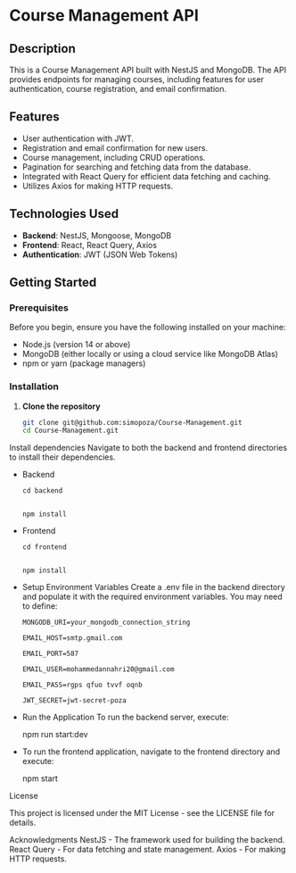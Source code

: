 # Course Management API

## Description
This is a Course Management API built with NestJS and MongoDB. The API provides endpoints for managing courses, including features for user authentication, course registration, and email confirmation.

## Features
- User authentication with JWT.
- Registration and email confirmation for new users.
- Course management, including CRUD operations.
- Pagination for searching and fetching data from the database.
- Integrated with React Query for efficient data fetching and caching.
- Utilizes Axios for making HTTP requests.

## Technologies Used
- **Backend**: NestJS, Mongoose, MongoDB
- **Frontend**: React, React Query, Axios
- **Authentication**: JWT (JSON Web Tokens)

## Getting Started

### Prerequisites
Before you begin, ensure you have the following installed on your machine:
- Node.js (version 14 or above)
- MongoDB (either locally or using a cloud service like MongoDB Atlas)
- npm or yarn (package managers)

### Installation

1. **Clone the repository**
   ```bash
   git clone git@github.com:simopoza/Course-Management.git
   cd Course-Management.git

Install dependencies Navigate to both the backend and frontend directories to install their dependencies.

- Backend


      cd backend
      
      
      npm install

- Frontend

      
      cd frontend
      
      
      npm install

- Setup Environment Variables Create a .env file in the backend directory and populate it with the required environment variables. You may need to define:

      MONGODB_URI=your_mongodb_connection_string
      
      EMAIL_HOST=smtp.gmail.com
      
      EMAIL_PORT=587
      
      EMAIL_USER=mohammedannahri20@gmail.com
      
      EMAIL_PASS=rgps qfuo tvvf oqnb
      
      JWT_SECRET=jwt-secret-poza

- Run the Application To run the backend server, execute:

   npm run start:dev

- To run the frontend application, navigate to the frontend directory and execute:

   npm start

License

This project is licensed under the MIT License - see the LICENSE file for details.

Acknowledgments
    NestJS - The framework used for building the backend.
    React Query - For data fetching and state management.
    Axios - For making HTTP requests.
